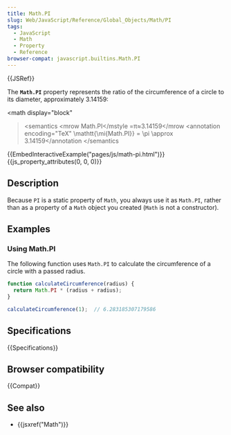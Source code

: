 ```yaml
---
title: Math.PI
slug: Web/JavaScript/Reference/Global_Objects/Math/PI
tags:
  - JavaScript
  - Math
  - Property
  - Reference
browser-compat: javascript.builtins.Math.PI
---
```

{{JSRef}}

The **`Math.PI`** property represents the ratio of the circumference of a circle
to its diameter, approximately 3.14159:

<math display="block"

> <semantics <mrow <mstyle mathvariant="monospace"><mi>Math.PI</mi></mstyle
> <mo>=</mo><mi>π</mi><mo>≈</mo><mn>3.14159</mn></mrow <annotation
> encoding="TeX" \mathtt{\mi{Math.PI}} = \pi \approx 3.14159</annotation
> </semantics </math>

{{EmbedInteractiveExample("pages/js/math-pi.html")}}{{js_property_attributes(0, 0, 0)}}

## Description

Because `PI` is a static property of `Math`, you always use it as `Math.PI`,
rather than as a property of a `Math` object you created (`Math` is not a
constructor).

## Examples

### Using Math.PI

The following function uses `Math.PI` to calculate the circumference of a circle
with a passed radius.

```js
function calculateCircumference(radius) {
  return Math.PI * (radius + radius);
}

calculateCircumference(1);  // 6.283185307179586
```

## Specifications

{{Specifications}}

## Browser compatibility

{{Compat}}

## See also

- {{jsxref("Math")}}

